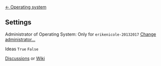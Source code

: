 [<- Operating system](https://github.com/erikenicole-20132017/Erik-Docs)

## Settings

Administrator of Operating System: Only for `erikenicole-20132017` [Change administrator...](https://gist.githubusercontent.com/erikenicole-20132017/03cff61c2a863eaee024069a2677baa8/raw/f8615e15c324dfe0824f28a306f16657d8b0e9af/erik_change_admin%253Ffeature=operatingsystem=settings)

Ideas `True` `False`

[Discussions](https://github.com/erikenicole-20132017/erikenicole-20132017/discussions) or [Wiki](https://github.com/erikenicole-20132017/erikenicole-20132017/wiki)
